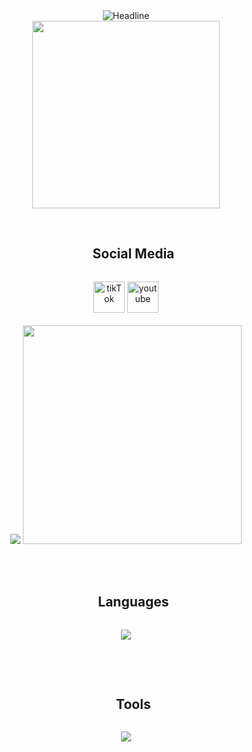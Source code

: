  <div align="center">
    <img src="https://readme-typing-svg.herokuapp.com?color=%4460f3&size=32&center=true&vCenter=true&width=600&height=50&lines=Hi+%F0%9F%91%8B+I'm+Charith+Sasmitha;"
        alt="Headline" />
    <br/>
    <div>
        <img src="mtt2.png" width="300px">
    </div>
    <br/>
    <div id="user-content-toc">
        <ul>
            <summary><h2 style="display: inline-block">Social Media</h2></summary>
        </ul>
        <a href="https://www.tiktok.com/@chula.code.hub?_t=ZS-8yhsKqlHPJl&_r=1">
            <img src="https://cdn-icons-png.flaticon.com/128/15713/15713399.png" alt="tikTok" width="50"></a>
        <a href="https://youtube.com/@charithsasmitha?si=kK95pYsKI7itrbFv">
            <img src="https://cdn-icons-png.flaticon.com/128/3938/3938037.png" alt="youtube" width="50"></a>
    </div>
    <br />
    <div>
        <td>
            <img
                src="https://github-readme-stats.anuraghazra1.vercel.app/api/top-langs/?username=Charith5065&theme=dark&hide_border=false&no-bg=true&no-frame=true&langs_count=10">
            <img src="https://github.com/7oSkaaa/7oSkaaa/blob/main/Images/Right_Side.gif?raw=true" width=350px>
        </td>
    </div>
    <br />
    <br />
    <div id="user-content-toc">
        <ul>
            <summary>
                <h2 style="display: inline-block">Languages</h2>
            </summary>
        </ul>
    </div>
    <p>
        <a href="https://skillicons.dev">
            <img src="https://skillicons.dev/icons?i=html,css,js,bootstrap,php&perline=14" />
        </a>
    </p>
    <br /><br />
    <div id="user-content-toc">
        <ul>
            <summary>
                <h2 style="display: inline-block">Tools</h2>
            </summary>
        </ul>
    </div>
    <p>
        <img src="https://skillicons.dev/icons?i=mysql,github,vscode,blender,windows&perline=14" />
        </a>
    </p>
</div>
